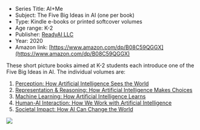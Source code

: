 * Series Title: AI+Me
* Subject: The Five Big Ideas in AI (one per book)
* Type: Kindle e-books or printed softcover volumes
* Age range: K-2
* Publisher: [ReadyAI LLC](https://readyai.org)
* Year: 2020
* Amazon link: [https://www.amazon.com/dp/B08C59QGGX](https://www.amazon.com/dp/B08C59QGGX)

These short picture books aimed at K-2 students each introduce one of the Five Big Ideas in AI. The individual volumes are:
1. [Perception: How Artificial Intelligence Sees the World](https://www.amazon.com/gp/product/B08BPJKCC8)
1. [Representation & Reasoning: How Artificial Intelligence Makes Choices](https://www.amazon.com/gp/product/B08CZ6QQK9)
1. [Machine Learning: How Artificial Intelligence Learns](https://www.amazon.com/gp/product/B08DG7F1Q1)
1. [Human-AI Interaction: How We Work with Artificial Intelligence](https://www.amazon.com/gp/product/B08HY2Z2F5)
1. [Societal Impact: How AI Can Change the World](https://www.amazon.com/gp/product/B08L5GXPSV)

![](https://github.com/touretzkyds/ai4k12/raw/master/images/readyai-ai-and-me-book-series.jpg)
